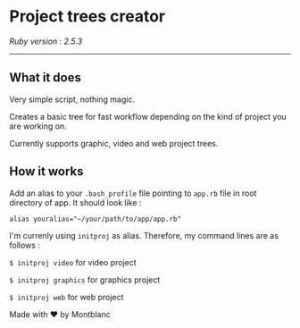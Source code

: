 # Project trees creator
*Ruby version : 2.5.3*

----

## What it does

Very simple script, nothing magic.

Creates a basic tree for fast workflow depending on the kind of project you are working on.

Currently supports graphic, video and web project trees.

## How it works

Add an alias to your `.bash_profile` file pointing to `app.rb` file in root directory of app. It should look like :

`alias youralias="~/your/path/to/app/app.rb"`

 I'm currenly using `initproj` as alias. Therefore, my command lines are as follows :

`$ initproj video` for video project

`$ initproj graphics` for graphics project

`$ initproj web` for web project

Made with ♥ by Montblanc
